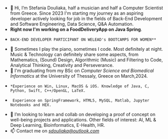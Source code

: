 - 👋 Hi, I’m Stefania Douliaka, half a musician and half a Computer Scientist from Greece. Since 2023 I'm starting my journey as an aspiring developer actively looking for job in the fields of Back-End Development and Software Engineering, Data Science, Q&A Automation.
- **Right now I'm working on a FoodDeliveryApp on Java Spring**.
-     BACK-END DEVELOPER PARTICIPANT ON WELEAD's BOOTCAMPS FOR WOMEN**
- 👀 Sometimes I play the piano, sometimes I code. Most definitely at night. Music & Technology can definitely share some aspects, from Mathematics, (Sound) Design, Algorithmic (Music) and Filtering to Code, Analytical Thinking, Creativity and Perseverance.
- 🌱 I'm graduating from my BSc on *Computer Science and Biomedical Informatics* at the University of Thessaly, Greece on March,2024.
-     *Experience on Win, Linux, MacOS & iOS. Knowledge of Java, C, Python, Swift, C++/OpenGL, LaTeX.
-      Experience on SpringFramework, HTML5, MySQL, Matlab, Jupyter Notebooks and HEX. 
- 💞️ I’m looking to learn and collab on developing a proof of concept on well-being projects and applications. Other fields of interest: AI, ML & Deep Learning, Bioinformatics, E-Health, HR. 
- 📫 Contact me on *sdouliaka@outlook.com*

<!---
MissMatronic/MissMatronic is a ✨ special ✨ repository because its `README.md` (this file) appears on your GitHub profile.
You can click the Preview link to take a look at your changes.
--->
